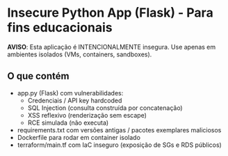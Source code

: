 
# Insecure Python App (Flask) - Para fins educacionais

**AVISO**: Esta aplicação é INTENCIONALMENTE insegura. Use apenas em ambientes isolados (VMs, containers, sandboxes).

## O que contém
- app.py (Flask) com vulnerabilidades:
  - Credenciais / API key hardcoded
  - SQL Injection (consulta construída por concatenação)
  - XSS reflexivo (renderização sem escape)
  - RCE simulada (não executa)
- requirements.txt com versões antigas / pacotes exemplares maliciosos
- Dockerfile para rodar em container isolado
- terraform/main.tf com IaC inseguro (exposição de SGs e RDS públicos)